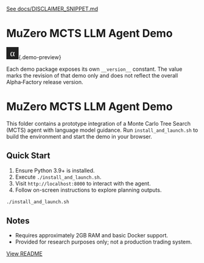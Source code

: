 [See docs/DISCLAIMER_SNIPPET.md](../DISCLAIMER_SNIPPET.md)

# MuZero MCTS LLM Agent Demo

![preview](../muzeromctsllmagent_v0/assets/preview.svg){.demo-preview}

Each demo package exposes its own `__version__` constant. The value marks the revision of that demo only and does not reflect the overall Alpha‑Factory release version.


# MuZero MCTS LLM Agent Demo

This folder contains a prototype integration of a Monte Carlo Tree Search (MCTS) agent with language model guidance. Run `install_and_launch.sh` to build the environment and start the demo in your browser.

## Quick Start
1. Ensure Python 3.9+ is installed.
2. Execute `./install_and_launch.sh`.
3. Visit `http://localhost:8000` to interact with the agent.
4. Follow on-screen instructions to explore planning outputs.

```bash
./install_and_launch.sh
```

## Notes
- Requires approximately 2GB RAM and basic Docker support.
- Provided for research purposes only; not a production trading system.

[View README](../../alpha_factory_v1/demos/muzeromctsllmagent_v0/README.md)
